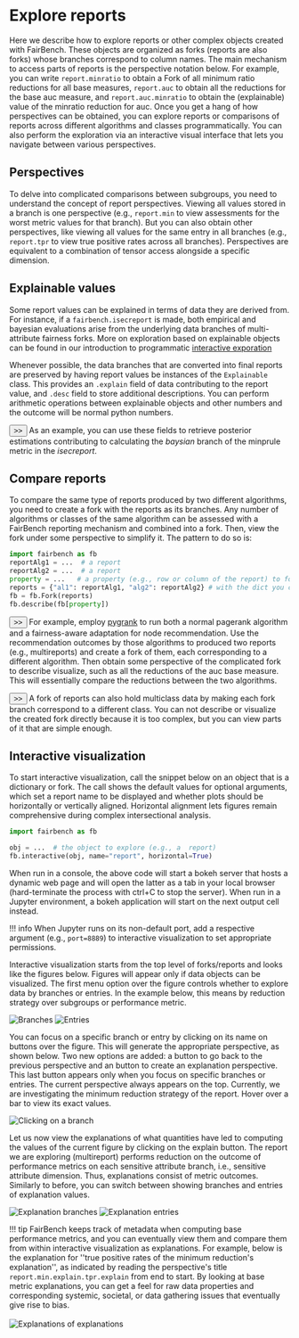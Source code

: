 # Explore reports

Here we describe how to explore reports or other complex
objects created with FairBench. These objects are organized
as forks (reports are also forks) whose branches correspond to
column names. The main mechanism to access parts of reports
is the perspective notation below. For example, you can write
`report.minratio` to obtain a Fork of all minimum ratio reductions
for all base measures, `report.auc` to obtain all the reductions
for the base auc measure, and
`report.auc.minratio` to obtain the (explainable) value of the
minratio reduction for auc. 
Once you get a hang of how perspectives can be obtained, you
can explore reports or comparisons of reports across
different algorithms and classes programmatically.
You can also perform the exploration via an
interactive visual interface
that lets you navigate between various perspectives.

## Perspectives

To delve into complicated comparisons between
subgroups, you need to understand the concept 
of report perspectives. Viewing all values stored in a branch
is one perspective (e.g., `report.min` to view 
assessments for the worst metric values for that
branch).
But you can also obtain other perspectives, like viewing
all values for the same entry in all branches
(e.g., `report.tpr` to view true positive
rates across all branches).
Perspectives are equivalent to a combination of 
tensor access alongside a specific dimension.


## Explainable values

Some report values can be explained 
in terms of data they are derived from.
For instance, if a `fairbench.isecreport` is made, both
empirical and bayesian evaluations arise from the underlying
data branches of multi-attribute fairness forks. More 
on exploration based on explainable objects can be found in
our introduction to programmatic [interactive exporation](interactive.md)

Whenever possible, the data branches that are converted
into final reports are preserved by having report values
be instances of the `Explainable` class.
This provides an `.explain` field of data contributing
to the report value, and `.desc` field to store additional 
descriptions. You can perform arithmetic operations
between explainable objects and other numbers and the
outcome will be normal python numbers.

<button onclick="toggleCode('explain')" class="toggle-button">>></button>
As an example, you can use these fields
to retrieve posterior estimations contributing to
calculating the *baysian* branch of the minprule
metric in the *isecreport*. 


<div id="explain" class="code-block" style="display:none;">

```python
report = fb.isecreport(vals)
fb.describe(report)
fb.describe(report.bayesian.minprule.explain)

Metric          empirical       bayesian       
minprule        0.857           0.853          

Metric          case1           case2           case2,case1    
                0.729           0.706           0.827     
```

</div>


## Compare reports

To compare the same type of reports produced by two different
algorithms, you need to create a fork with the reports as its
branches. Any number of algorithms or classes of the same
algorithm can be assessed with
a FairBench reporting mechanism and combined into a fork.
Then, view the fork under some perspective to 
simplify it. The pattern to do so is:

```python
import fairbench as fb
reportAlg1 = ...  # a report
reportAlg2 = ...  # a report
property = ...   # a property (e.g., row or column of the report) to focus on
reports = {"al1": reportAlg1, "alg2": reportAlg2} # with the dict you can also create the reports incrementally
fb = fb.Fork(reports)
fb.describe(fb[property]) 
```

<button onclick="toggleCode('pygrank')" class="toggle-button">>></button>
For example, employ 
[pygrank](https://github.com/MKLab-ITI/pygrank)
to run both a normal pagerank algorithm and a fairness-aware adaptation
for node recommendation. Use the recommendation outcomes
by those algorithms
to produced two reports (e.g., multireports)
and create a fork of them, each corresponding to a different
algorithm. Then obtain some perspective of the complicated
fork to describe visualize,
such as all the reductions of the auc base measure. 
This will essentially
compare the reductions between the two algorithms. 

<div id="pygrank" class="code-block" style="display:none;">

```python
import pygrank as pg
import fairbench as fb

"""load data and set sensitive attribute"""
_, graph, communities = next(pg.load_datasets_multiple_communities(["highschool"]))
train, test = pg.split(pg.to_signal(graph, communities[0]), 0.5)
sensitive_signal = pg.to_signal(graph, communities[1])
labels = test.filter(exclude=train)
sensitive = fb.Fork(gender=fb.categories@sensitive_signal.filter(exclude=train))

"""create report for pagerank"""
algorithm = pg.PageRank(alpha=0.85)
scores = algorithm(train).filter(exclude=train)
report = fb.multireport(labels=labels, scores=scores, sensitive=sensitive)

"""create report for locally fair pagerank"""
fair_algorithm = pg.LFPR(alpha=0.85, redistributor="original")
fair_scores = fair_algorithm(train, sensitive=sensitive_signal).filter(exclude=train)
fair_report = fb.multireport(labels=labels, scores=fair_scores, sensitive=sensitive)

"""combine both reports into one and get the auc perspective"""
fork = fb.Fork(ppr=report, lfpr=fair_report)
fb.describe(fork.auc)

Metric          ppr             lfpr           
min             0.680           0.589          
wmean           0.780           0.743          
gini            0.058           0.095          
minratio        0.792           0.681          
maxdiff         0.178           0.276          
maxbarea        0.169           0.262          
maxrarea        0.247           0.302          
maxbdcg         0.184           0.276         
```

</div>



<button onclick="toggleCode('multiclass')" class="toggle-button">>></button>
A fork of reports can also hold multiclass data by making
each fork branch correspond to a different class. You can not describe
or visualize the created fork directly because it is too complex, 
but you can view parts of it that are simple enough.

<div id="multiclass" class="code-block" style="display:none;">

```python
import matplotlib.pyplot as plt
import fairbench as fb
reportA = fb.multireport(...)  # generate a report for class A
reportB = fb.multireport(...)  # generate the same report for class B
multiclass = fb.Fork(A=reportA, B=reportB)
fb.describe(muilticlass.minratio)  # compare the minratio reductions between classes
```

</div>



## Interactive visualization

To start interactive visualization, call the snippet below
on an object that is a dictionary or fork. 
The call shows the default values for 
optional arguments, which set a report name to be displayed
and whether plots should be horizontally or vertically aligned.
Horizontal alignment lets figures remain
comprehensive during complex intersectional analysis.

```python
import fairbench as fb

obj = ...  # the object to explore (e.g., a  report)
fb.interactive(obj, name="report", horizontal=True)
```

When run in a console, the above code will start a bokeh server
that hosts a dynamic web page and will open the latter
as a tab in your local browser (hard-terminate
the process with ctrl+C to stop the server). When run in a 
Jupyter environment, a bokeh application will
start on the next output cell instead.

!!! info 
    When Jupyter runs on its non-default port,
    add a respective argument (e.g., `port=8889`)
    to interactive visualization to set appropriate permissions.


Interactive visualization starts from the top level of 
forks/reports and looks like the figures below. Figures
will appear only if data objects can be visualized. 
The first menu option over the figure controls whether 
to explore data by branches or entries. In the example
below, this means by reduction strategy over subgroups 
or performance metric.

![Branches](../images/interactive_branch.png)
![Entries](../images/interactive_entries.png)

You can focus on a specific branch or entry by clicking on its name 
on buttons over the figure. This will generate the appropriate perspective,
as shown below. Two new options are added: a button to go back to the 
previous perspective and an button to create an explanation perspective.
This last button appears only when you focus on specific branches or entries.
The current perspective always appears on the top. Currently, we are investigating
the minimum reduction strategy of the report. Hover over a bar to view its
exact values.

![Clicking on a branch](../images/interactive_specific.png)

Let us now view the explanations of what quantities have led to 
computing the values of the current figure by clicking on the explain button.
The report we are exploring (multireport) 
performs reduction on the outcome of performance metrics on each
sensitive attribute branch, i.e., sensitive attribute dimension.
Thus, explanations consist of metric outcomes. Similarly to before, 
you can switch between showing branches and entries of explanation
values.


![Explanation branches](../images/interactive_explain.png)
![Explanation entries](../images/interactive_explain_entries.png)

!!! tip 
    FairBench keeps track of metadata when computing base performance 
    metrics, and you can eventually view them and compare them 
    from within interactive visualization as explanations. For example,
    below is the explanation for ''true positive rates of the minimum
    reduction's explanation'', as indicated by reading the perspective's 
    title `report.min.explain.tpr.explain` from end to start.
    By looking at base metric explanations, you can get a feel
    for raw data properties and corresponding systemic, societal,
    or data gathering issues
    that eventually give rise to bias.<br><br>
    ![Explanations of explanations](../images/interactive_internal_explanations.png)



<script>
function toggleCode(id) {
    var codeBlock = document.getElementById(id);
    if (codeBlock.style.display === "none") {
        codeBlock.style.display = "block";
    } else {
        codeBlock.style.display = "none";
    }
}
</script>
